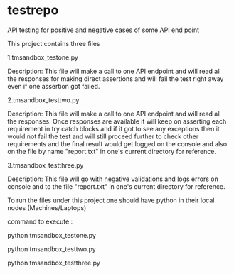 # testrepo
API testing for positive and negative cases of some API end point

This project contains three files

1.tmsandbox_testone.py

Description:
This file will make a call to one API endpoint and will read all the responses for making direct assertions and will fail the test right away even if one assertion got failed.

2.tmsandbox_testtwo.py

Description:
This file will make a call to one API endpoint and will read all the responses.
Once responses are available it will keep on asserting each requirement in try catch blocks and if it got to see any exceptions then it would not fail the test and will still proceed further to check other requirements and the final result would get logged on the console and also on the file by name "report.txt" in one's current directory for reference.

3.tmsandbox_testthree.py

Description:
This file will go with negative validations and logs errors on console and to the file "report.txt" in one's current directory for reference.



To run the files under this project one should have python in their local nodes (Machines/Laptops)

command to execute :

python tmsandbox_testone.py

python tmsandbox_testtwo.py

python tmsandbox_testthree.py

